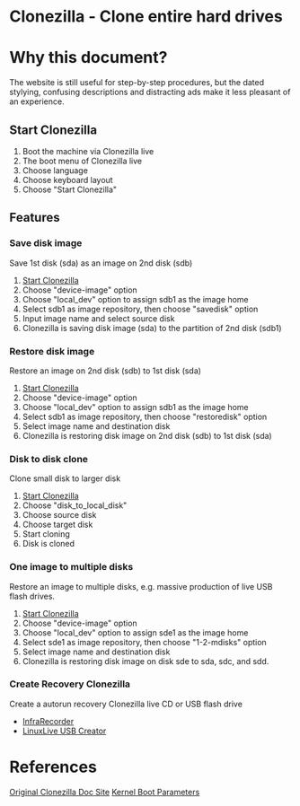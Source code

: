 # Clonezilla - Clone entire hard drives

# Why this document?

The website is still useful for step-by-step procedures, but the dated stylying, confusing descriptions and distracting ads make it less pleasant of an experience.

## Start Clonezilla

1. Boot the machine via Clonezilla live
1. The boot menu of Clonezilla live
1. Choose language
1. Choose keyboard layout
1. Choose "Start Clonezilla"

## Features

### Save disk image

Save 1st disk (sda) as an image on 2nd disk (sdb)

1. [Start Clonezilla](#Start-Clonezilla)
1. Choose "device-image" option
1. Choose "local_dev" option to assign sdb1 as the image home
1. Select sdb1 as image repository, then choose "savedisk" option
1. Input image name and select source disk
1. Clonezilla is saving disk image (sda) to the partition of 2nd disk (sdb1)

### Restore disk image

Restore an image on 2nd disk (sdb) to 1st disk (sda)

1. [Start Clonezilla](#Start-Clonezilla)
1. Choose "device-image" option
1. Choose "local_dev" option to assign sdb1 as the image home
1. Select sdb1 as image repository, then choose "restoredisk" option
1. Select image name and destination disk
1. Clonezilla is restoring disk image on 2nd disk (sdb) to 1st disk (sda)

### Disk to disk clone

Clone small disk to larger disk

1. [Start Clonezilla](#Start-Clonezilla)
1. Choose "disk_to_local_disk"
1. Choose source disk
1. Choose target disk
1. Start cloning
1. Disk is cloned

### One image to multiple disks

Restore an image to multiple disks, e.g. massive production of live USB flash drives.

1. [Start Clonezilla](#Start-Clonezilla)
1. Choose "device-image" option
1. Choose "local_dev" option to assign sde1 as the image home
1. Select sde1 as image repository, then choose "1-2-mdisks" option
1. Select image name and destination disk
1. Clonezilla is restoring disk image on disk sde to sda, sdc, and sdd.

### Create Recovery Clonezilla

Create a autorun recovery Clonezilla live CD or USB flash drive

- [InfraRecorder](https://clonezilla.org/fine-print-live-doc.php?path=./clonezilla-live/doc/09_Burn_Clonezilla_live_CD/00-create-clonezilla-live-cd.doc#00-create-clonezilla-live-cd.doc)
- [LinuxLive USB Creator](https://clonezilla.org/fine-print-live-doc.php?path=./clonezilla-live/doc/10_LinuxLive_USB_creator/00-create-clonezilla-live.doc#00-create-clonezilla-live.doc)

# References

[Original Clonezilla Doc Site](https://clonezilla.org/clonezilla-live-doc.php)
[Kernel Boot Parameters](https://clonezilla.org/fine-print-live-doc.php?path=./clonezilla-live/doc/99_Misc/00_live-boot-parameters.doc#00_live-boot-parameters.doc)

